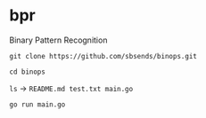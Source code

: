 # bpr
Binary Pattern Recognition


`git clone https://github.com/sbsends/binops.git`


`cd binops`


`ls` -> `README.md test.txt main.go`

`go run main.go`
